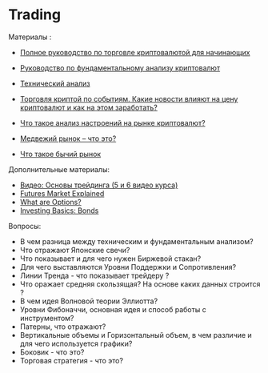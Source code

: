 # Trading


Материалы : 
* [Полное руководство по торговле криптовалютой для начинающих](https://academy.binance.com/ru/articles/a-complete-guide-to-cryptocurrency-trading-for-beginners)
* [Руководство по фундаментальному анализу криптовалют](https://academy.binance.com/ru/articles/a-guide-to-cryptocurrency-fundamental-analysis?UTM=BinanceAcademy)
* [Технический анализ](https://academy.binance.com/ru/articles/what-is-technical-analysis)

* [Торговля криптой по событиям. Какие новости влияют на цену криптовалют и как на этом заработать?](https://incrypted.com/how-to-trade-by-events-part-1/)
* [Что такое анализ настроений на рынке криптовалют?](https://academy.binance.com/ru/articles/what-is-crypto-market-sentiment)
* [Медвежий рынок – что это?](https://academy.binance.com/ru/articles/what-is-a-bear-market)
* [Что такое бычий рынок](https://academy.binance.com/ru/articles/what-is-a-bull-market)

Дополнительные материалы:

* [Видео: Основы трейдинга (5 и 6 видео курса)](https://www.youtube.com/watch?v=cWvKJBjpVw0&list=PLsJDzAldPQJSNRfN3RKEf4GDcpnDksnIP&index=5)
* [Futures Market Explained](https://www.youtube.com/watch?v=CC9VeHrI3Es)
* [What are Options?](https://www.youtube.com/watch?v=CRhGikRHSu8)
* [Investing Basics: Bonds](https://www.youtube.com/watch?v=IuyejHOGCro)


Вопросы:

* В чем разница между техническим и фундаментальным анализом?
* Что отражают Японские  свечи?
* Что показывает и для чего нужен Биржевой стакан?
* Для чего выставляются Уровни Поддержки и Сопротивления? 
* Линии Тренда - что показывает трейдеру ? 
* Что оражает  средняя скользящая? На основе каких данных строится ? 
* В чем идея Волновой теории Эллиотта? 
* Уровни Фибоначчи, основная идея и способ работы с инструментом? 
* Патерны, что отражают?
* Вертикальные объемы и Горизонтальный объем, в чем различие и для чего используется графики? 
* Боковик - что это?
* Торговая стратегия - что это?
